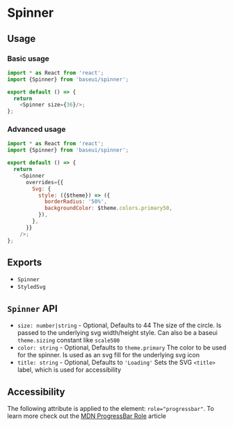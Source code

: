 # Spinner

## Usage

### Basic usage

```javascript
import * as React from 'react';
import {Spinner} from 'baseui/spinner';

export default () => {
  return
    <Spinner size={36}/>;
};
```

### Advanced usage

```javascript
import * as React from 'react';
import {Spinner} from 'baseui/spinner';

export default () => {
  return
    <Spinner
      overrides={{
        Svg: {
          style: ({$theme}) => ({
            borderRadius: '50%',
            backgroundColor: $theme.colors.primary50,
          }),
        },
      }}
    />;
};
```

## Exports

* `Spinner`
* `StyledSvg`

## `Spinner` API

* `size: number|string` - Optional, Defaults to 44
  The size of the circle. Is passed to the underlying svg width/height style. Can also be a baseui `theme.sizing` constant like `scale500`
* `color: string` - Optional, Defaults to `theme.primary`
  The color to be used for the spinner. Is used as an svg fill for the underlying svg icon
* `title: string` - Optional, Defaults to `'Loading'`
  Sets the SVG `<title>` label, which is used for accessibility

## Accessibility

The following attribute is applied to the element: `role="progressbar"`. To learn more check out the [MDN ProgressBar Role] article

[MDN ProgressBar Role]: https://developer.mozilla.org/en-US/docs/Web/Accessibility/ARIA/ARIA_Techniques/Using_the_progressbar_role
